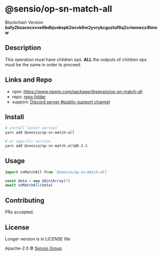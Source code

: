 # @sensio/op-sn-match-all

Blockchain Version **bafy2bzacecxvve6bdbjvokspk2ocvk6m2yvrykcguzluf6q2criwnwzz4hnnw**

## Description

This operation must have children ops. **ALL** the outputs of children ops must be the same in order to proceed.

## Links and Repo

- npm: https://www.npmjs.com/package/@sensio/op-sn-match-all
- repo: [repo folder](https://gitlab.com/sensio_group/network-js-sdk/-/tree/master/operations/snMatchAll)
- support: [Discord server #public-support channel](https://discord.gg/RQ9g29y)

## Install

```sh
# install latest version
yarn add @sensio/op-sn-match-all

# or specific version
yarn add @sensio/op-sn-match-all@0.3.1
```

## Usage

```ts
import snMatchAll from '@sensio/op-sn-match-all'

const data = new U8intArray(7)
await snMatchAll(data)
```

## Contributing

PRs accepted.

## License

Longer version is in LICENSE file

Apache-2.0 © [Sensio Group](https://sensio.group)
